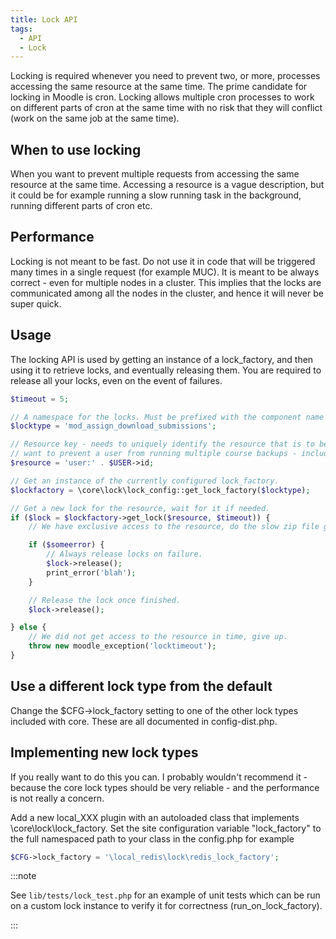 ```yaml
---
title: Lock API
tags:
  - API
  - Lock
---
```


Locking is required whenever you need to prevent two, or more, processes accessing the same resource at the same time. The prime candidate for locking in Moodle is cron. Locking allows multiple cron processes to work on different parts of cron at the same time with no risk that they will conflict (work on the same job at the same time).

## When to use locking

When you want to prevent multiple requests from accessing the same resource at the same time. Accessing a resource is a vague description, but it could be for example running a slow running task in the background, running different parts of cron etc.

## Performance

Locking is not meant to be fast. Do not use it in code that will be triggered many times in a single request (for example MUC). It is meant to be always correct - even for multiple nodes in a cluster. This implies that the locks are communicated among all the nodes in the cluster, and hence it will never be super quick.

## Usage

The locking API is used by getting an instance of a lock_factory, and then using it to retrieve locks, and eventually releasing them. You are required to release all your locks, even on the event of failures.

```php
$timeout = 5;

// A namespace for the locks. Must be prefixed with the component name to prevent conflicts.
$locktype = 'mod_assign_download_submissions';

// Resource key - needs to uniquely identify the resource that is to be locked. E.g. If you
// want to prevent a user from running multiple course backups - include the userid in the key.
$resource = 'user:' . $USER->id;

// Get an instance of the currently configured lock_factory.
$lockfactory = \core\lock\lock_config::get_lock_factory($locktype);

// Get a new lock for the resource, wait for it if needed.
if ($lock = $lockfactory->get_lock($resource, $timeout)) {
    // We have exclusive access to the resource, do the slow zip file generation...

    if ($someerror) {
        // Always release locks on failure.
        $lock->release();
        print_error('blah');
    }

    // Release the lock once finished.
    $lock->release();

} else {
    // We did not get access to the resource in time, give up.
    throw new moodle_exception('locktimeout');
}
```

## Use a different lock type from the default

Change the $CFG->lock_factory setting to one of the other lock types included with core. These are all documented in config-dist.php.

## Implementing new lock types

If you really want to do this you can. I probably wouldn't recommend it - because the core lock types should be very reliable - and the performance is not really a concern.

Add a new local_XXX plugin with an autoloaded class that implements \core\lock\lock_factory.
Set the site configuration variable "lock_factory" to the full namespaced path to your class in the config.php for example

```php
$CFG->lock_factory = '\local_redis\lock\redis_lock_factory';
```

:::note

See `lib/tests/lock_test.php` for an example of unit tests which can be run on a custom lock instance to verify it for correctness (run_on_lock_factory).

:::
